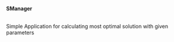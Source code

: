<b>SManager</b><br/><br/>
<p>Simple Application for calculating most optimal solution with given parameters</p>
